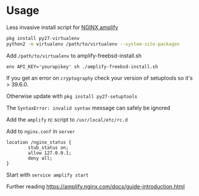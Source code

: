 # Usage
Less invasive install script for [NGINX amplify](https://amplify.nginx.com)

```sh
pkg install py27-virtualenv
python2 -m virtualenv /path/to/virtualenv --system-site-packages
```
Add `/path/to/virtualenv` to amplify-freebsd-install.sh

`env API_KEY='yourapikey' sh ./amplify-freebsd-install.sh`

If you get an error on `cryptography` check your version of setuptools so it's > 39.6.0.

Otherwise update with `pkg install py27-setuptools`

The `SyntaxError: invalid syntax` message can safely be ignored

Add the `amplify` rc script to `/usr/local/etc/rc.d`

Add to `nginx.conf` in `server`
```
location /nginx_status {
        stub_status on;
        allow 127.0.0.1;
        deny all;
}
```


Start with `service amplify start`

Further reading https://amplify.nginx.com/docs/guide-introduction.html
